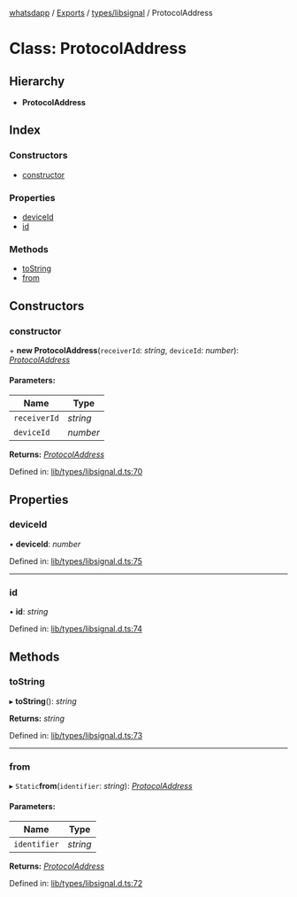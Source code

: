 [whatsdapp](../README.md) / [Exports](../modules.md) / [types/libsignal](../modules/types_libsignal.md) / ProtocolAddress

# Class: ProtocolAddress

## Hierarchy

* **ProtocolAddress**

## Index

### Constructors

* [constructor](types_libsignal.protocoladdress.md#constructor)

### Properties

* [deviceId](types_libsignal.protocoladdress.md#deviceid)
* [id](types_libsignal.protocoladdress.md#id)

### Methods

* [toString](types_libsignal.protocoladdress.md#tostring)
* [from](types_libsignal.protocoladdress.md#from)

## Constructors

### constructor

\+ **new ProtocolAddress**(`receiverId`: *string*, `deviceId`: *number*): [*ProtocolAddress*](types_libsignal.protocoladdress.md)

#### Parameters:

Name | Type |
------ | ------ |
`receiverId` | *string* |
`deviceId` | *number* |

**Returns:** [*ProtocolAddress*](types_libsignal.protocoladdress.md)

Defined in: [lib/types/libsignal.d.ts:70](https://github.com/realKidDouglas/whatsdapp-lib/blob/5db9bb0/lib/types/libsignal.d.ts#L70)

## Properties

### deviceId

• **deviceId**: *number*

Defined in: [lib/types/libsignal.d.ts:75](https://github.com/realKidDouglas/whatsdapp-lib/blob/5db9bb0/lib/types/libsignal.d.ts#L75)

___

### id

• **id**: *string*

Defined in: [lib/types/libsignal.d.ts:74](https://github.com/realKidDouglas/whatsdapp-lib/blob/5db9bb0/lib/types/libsignal.d.ts#L74)

## Methods

### toString

▸ **toString**(): *string*

**Returns:** *string*

Defined in: [lib/types/libsignal.d.ts:73](https://github.com/realKidDouglas/whatsdapp-lib/blob/5db9bb0/lib/types/libsignal.d.ts#L73)

___

### from

▸ `Static`**from**(`identifier`: *string*): [*ProtocolAddress*](types_libsignal.protocoladdress.md)

#### Parameters:

Name | Type |
------ | ------ |
`identifier` | *string* |

**Returns:** [*ProtocolAddress*](types_libsignal.protocoladdress.md)

Defined in: [lib/types/libsignal.d.ts:72](https://github.com/realKidDouglas/whatsdapp-lib/blob/5db9bb0/lib/types/libsignal.d.ts#L72)
